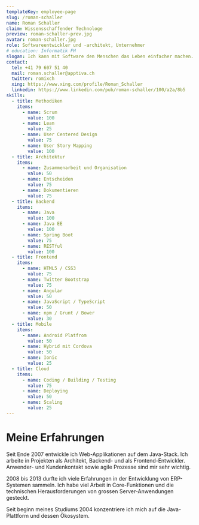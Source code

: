 ```yaml
---
templateKey: employee-page
slug: /roman-schaller
name: Roman Schaller
claim: Wissensschaffender Technologe
preview: roman-schaller-prev.jpg
avatar: roman-schaller.jpg
role: Softwareentwickler und -architekt, Unternehmer
# education: Informatik FH
slogan: Ich kann mit Software den Menschen das Leben einfacher machen. Dafür liebe ich meinen Job.
contact:
  tel: +41 79 607 51 40
  mail: roman.schaller@apptiva.ch
  twitter: romixch
  xing: https://www.xing.com/profile/Roman_Schaller
  linkedin: https://www.linkedin.com/pub/roman-schaller/100/a2a/8b5
skills:
  - title: Methodiken
    items:
      - name: Scrum
        value: 100
      - name: Lean
        value: 25
      - name: User Centered Design
        value: 75
      - name: User Story Mapping
        value: 100
  - title: Architektur
    items:
      - name: Zusammenarbeit und Organisation
        value: 50
      - name: Entscheiden
        value: 75
      - name: Dokumentieren
        value: 75
  - title: Backend
    items:
      - name: Java
        value: 100
      - name: Java EE
        value: 100
      - name: Spring Boot
        value: 75
      - name: RESTful
        value: 100
  - title: Frontend
    items:
      - name: HTML5 / CSS3
        value: 75
      - name: Twitter Bootstrap
        value: 75
      - name: Angular
        value: 50
      - name: JavaScript / TypeScript
        value: 50
      - name: npm / Grunt / Bower
        value: 30
  - title: Mobile
    items:
      - name: Android Platfrom
        value: 50
      - name: Hybrid mit Cordova
        value: 50
      - name: Ionic
        value: 25
  - title: Cloud
    items:
      - name: Coding / Building / Testing
        value: 75
      - name: Deploying
        value: 50
      - name: Scaling
        value: 25
---
```


# Meine Erfahrungen

Seit Ende 2007 entwickle ich Web-Applikationen auf dem Java-Stack. Ich arbeite in Projekten als Architekt, Backend- und als Frontend-Entwickler. Anwender- und Kundenkontakt sowie agile Prozesse sind mir sehr wichtig.

2008 bis 2013 durfte ich viele Erfahrungen in der Entwicklung von ERP-Systemen sammeln. Ich habe viel Arbeit in Core-Funktionen und die technischen Herausforderungen von grossen Server-Anwendungen gesteckt.

Seit beginn meines Studiums 2004 konzentriere ich mich auf die Java-Plattform und dessen Ökosystem.
